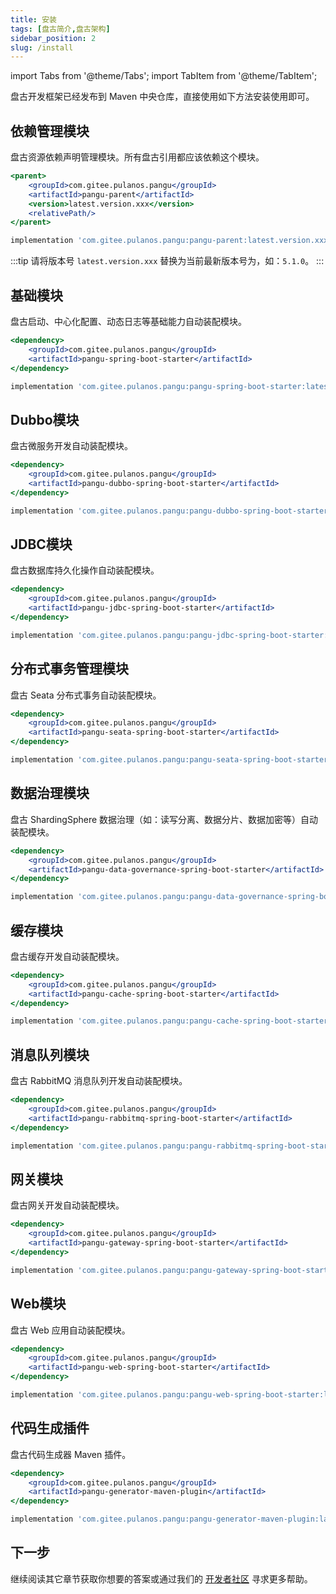 ```yaml
---
title: 安装
tags: [盘古简介,盘古架构]
sidebar_position: 2
slug: /install
---
```

<head>
  <title>盘古开发框架 | 安装 | 依赖管理模块 | 基础模块 | Dubbo模块 | JDBC模块 | 分布式事务管理模块 | 数据治理模块 | 缓存模块 | 消息队列模块 | 网关模块 | Web模块 | 代码生成插件</title>
  <meta name="keywords" content="盘古开发框架 | 安装 | 依赖管理模块 | 基础模块 | Dubbo模块 | JDBC模块 | 分布式事务管理模块 | 数据治理模块 | 缓存模块 | 消息队列模块 | 网关模块 | Web模块 | 代码生成插件" />
  <meta name="description" content="「盘古开发框架」是完全独立于 Spring Cloud 生态的一套轻量灵活、成熟可靠的工业级分布式微服务开发和治理框架（兼容垂直单体分层架构)。它基于 Apache-2.0 协议开源发布，且是免费的。我们希望不仅是开源的受益者，也能成为开源的贡献者，与开源社区一起「共建共享开源生态」。" />
</head>

import Tabs from '@theme/Tabs';
import TabItem from '@theme/TabItem';

盘古开发框架已经发布到 Maven 中央仓库，直接使用如下方法安装使用即可。

## 依赖管理模块
盘古资源依赖声明管理模块。所有盘古引用都应该依赖这个模块。

<Tabs>
<TabItem value="maven" label="Maven坐标">

```jsx
<parent>
	<groupId>com.gitee.pulanos.pangu</groupId>
	<artifactId>pangu-parent</artifactId>
	<version>latest.version.xxx</version>
	<relativePath/>
</parent>
```

</TabItem>

<TabItem value="Gradle" label="Gradle DSL">

```jsx
implementation 'com.gitee.pulanos.pangu:pangu-parent:latest.version.xxx'
```
</TabItem>
</Tabs>

:::tip
请将版本号 `latest.version.xxx` 替换为当前最新版本号为，如：`5.1.0`。
:::

## 基础模块	
盘古启动、中心化配置、动态日志等基础能力自动装配模块。
<Tabs>
<TabItem value="maven" label="Maven坐标">

```jsx
<dependency>
    <groupId>com.gitee.pulanos.pangu</groupId>
    <artifactId>pangu-spring-boot-starter</artifactId>
</dependency>
```

</TabItem>

<TabItem value="Gradle" label="Gradle DSL">

```jsx
implementation 'com.gitee.pulanos.pangu:pangu-spring-boot-starter:latest.version.xxx'
```
</TabItem>
</Tabs>

## Dubbo模块	
盘古微服务开发自动装配模块。
<Tabs>
<TabItem value="maven" label="Maven坐标">

```jsx
<dependency>
    <groupId>com.gitee.pulanos.pangu</groupId>
    <artifactId>pangu-dubbo-spring-boot-starter</artifactId>
</dependency>
```

</TabItem>

<TabItem value="Gradle" label="Gradle DSL">

```jsx
implementation 'com.gitee.pulanos.pangu:pangu-dubbo-spring-boot-starter:latest.version.xxx'
```
</TabItem>
</Tabs>

## JDBC模块
盘古数据库持久化操作自动装配模块。
<Tabs>
<TabItem value="maven" label="Maven坐标">

```jsx
<dependency>
    <groupId>com.gitee.pulanos.pangu</groupId>
    <artifactId>pangu-jdbc-spring-boot-starter</artifactId>
</dependency>
```

</TabItem>

<TabItem value="Gradle" label="Gradle DSL">

```jsx
implementation 'com.gitee.pulanos.pangu:pangu-jdbc-spring-boot-starter:latest.version.xxx'
```
</TabItem>
</Tabs>

## 分布式事务管理模块
盘古 Seata 分布式事务自动装配模块。
<Tabs>
<TabItem value="maven" label="Maven坐标">

```jsx
<dependency>
    <groupId>com.gitee.pulanos.pangu</groupId>
    <artifactId>pangu-seata-spring-boot-starter</artifactId>
</dependency>
```

</TabItem>

<TabItem value="Gradle" label="Gradle DSL">

```jsx
implementation 'com.gitee.pulanos.pangu:pangu-seata-spring-boot-starter:latest.version.xxx'
```
</TabItem>
</Tabs>

## 数据治理模块
盘古 ShardingSphere 数据治理（如：读写分离、数据分片、数据加密等）自动装配模块。
<Tabs>
<TabItem value="maven" label="Maven坐标">

```jsx
<dependency>
    <groupId>com.gitee.pulanos.pangu</groupId>
    <artifactId>pangu-data-governance-spring-boot-starter</artifactId>
</dependency>
```

</TabItem>

<TabItem value="Gradle" label="Gradle DSL">

```jsx
implementation 'com.gitee.pulanos.pangu:pangu-data-governance-spring-boot-starter:latest.version.xxx'
```
</TabItem>
</Tabs>

## 缓存模块
盘古缓存开发自动装配模块。
<Tabs>
<TabItem value="maven" label="Maven坐标">

```jsx
<dependency>
    <groupId>com.gitee.pulanos.pangu</groupId>
    <artifactId>pangu-cache-spring-boot-starter</artifactId>
</dependency>
```

</TabItem>

<TabItem value="Gradle" label="Gradle DSL">

```jsx
implementation 'com.gitee.pulanos.pangu:pangu-cache-spring-boot-starter:latest.version.xxx'
```
</TabItem>
</Tabs>

## 消息队列模块
盘古 RabbitMQ 消息队列开发自动装配模块。
<Tabs>
<TabItem value="maven" label="Maven坐标">

```jsx
<dependency>
    <groupId>com.gitee.pulanos.pangu</groupId>
    <artifactId>pangu-rabbitmq-spring-boot-starter</artifactId>
</dependency>
```

</TabItem>

<TabItem value="Gradle" label="Gradle DSL">

```jsx
implementation 'com.gitee.pulanos.pangu:pangu-rabbitmq-spring-boot-starter:latest.version.xxx'
```
</TabItem>
</Tabs>

## 网关模块
盘古网关开发自动装配模块。
<Tabs>
<TabItem value="maven" label="Maven坐标">

```jsx
<dependency>
    <groupId>com.gitee.pulanos.pangu</groupId>
    <artifactId>pangu-gateway-spring-boot-starter</artifactId>
</dependency>
```

</TabItem>

<TabItem value="Gradle" label="Gradle DSL">

```jsx
implementation 'com.gitee.pulanos.pangu:pangu-gateway-spring-boot-starter:latest.version.xxx'
```
</TabItem>
</Tabs>

## Web模块
盘古 Web 应用自动装配模块。
<Tabs>
<TabItem value="maven" label="Maven坐标">

```jsx
<dependency>
    <groupId>com.gitee.pulanos.pangu</groupId>
    <artifactId>pangu-web-spring-boot-starter</artifactId>
</dependency>
```

</TabItem>

<TabItem value="Gradle" label="Gradle DSL">

```jsx
implementation 'com.gitee.pulanos.pangu:pangu-web-spring-boot-starter:latest.version.xxx'
```
</TabItem>
</Tabs>

## 代码生成插件
盘古代码生成器 Maven 插件。
<Tabs>
<TabItem value="maven" label="Maven坐标">

```jsx
<dependency>
    <groupId>com.gitee.pulanos.pangu</groupId>
    <artifactId>pangu-generator-maven-plugin</artifactId>
</dependency>
```

</TabItem>

<TabItem value="Gradle" label="Gradle DSL">

```jsx
implementation 'com.gitee.pulanos.pangu:pangu-generator-maven-plugin:latest.version.xxx'
```
</TabItem>
</Tabs>

## 下一步
继续阅读其它章节获取你想要的答案或通过我们的 [开发者社区](/docs/community) 寻求更多帮助。